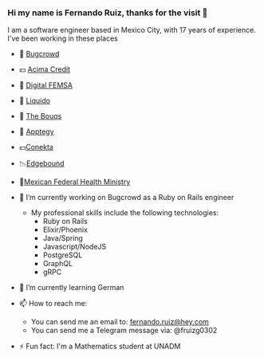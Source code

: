 ### Hi my name is Fernando Ruiz, thanks for the visit 👋

I am a software engineer based in Mexico City, with 17 years of experience. I've been working in these places

- 🐞 [Bugcrowd](https://www.bugcrowd.com/)

- 💵 [Acima Credit](https://github.com/acima-credit)

- 🏪 [Digital FEMSA](https://www.femsa.com/es/unidades-de-negocio/digital-femsa/)

- 🌊 [Liquido](https://www.liquido.com)

- 💐 [The Bouqs](https://bouqs.com)

- 🚌 [Apptegy](https://apptegy.com/)

- 💵[Conekta](https://conekta.com/)

- 📉[Edgebound](https://conekta.com/)

- 🏥[Mexican Federal Health Ministry](https://www.gob.mx/salud)

- 🔭 I’m currently working on Bugcrowd as a Ruby on Rails engineer
  - My professional skills include the following technologies: 
    - Ruby on Rails
    - Elixir/Phoenix
    - Java/Spring
    - Javascript/NodeJS
    - PostgreSQL
    - GraphQL
    - gRPC
- 🌱 I’m currently learning German
- 📫 How to reach me:
  - You can send me an email to: fernando.ruiz@hey.com
  - You can send me a Telegram message via: @fruizg0302
- ⚡ Fun fact: I'm a Mathematics student at UNADM


